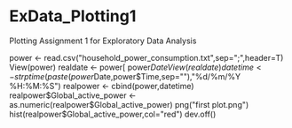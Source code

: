 # ExData_Plotting1
Plotting Assignment 1 for Exploratory Data Analysis

power <- read.csv("household_power_consumption.txt",sep=";",header=T)
View(power)
realdate <- power[ power$Date %in% c("2/12/2007","1/12/2007") ,]
View(realdate)
datetime <- strptime(paste(power$Date,power$Time,sep=""),"%d/%m/%Y %H:%M:%S")
realpower <- cbind(power,datetime)
realpower$Global_active_power <- as.numeric(realpower$Global_active_power)
png("first plot.png")
hist(realpower$Global_active_power,col="red")
dev.off()
